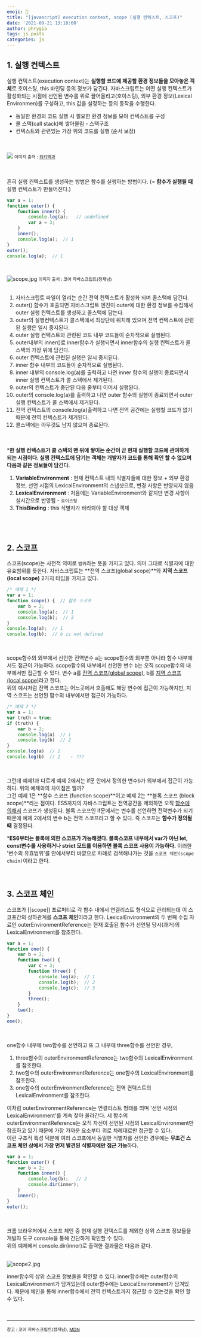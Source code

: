 ```yaml
---
emoji: 📓
title: "[javascript] execution context, scope (실행 컨텍스트, 스코프)"
date: '2021-09-21 13:18:00'
author: phrygia
tags: js posts
categories: js
---
```


## 1. 실행 컨텍스트
실행 컨텍스트(execution context)는 **실행할 코드에 제공할 환경 정보들을 모아놓은 객체**로 호이스팅, this 바인딩 등의 정보가 담긴다. 자바스크립트는 어떤 실행 컨텍스트가 활성화되는 시점에 선언된 변수를 위로 끌어올리고(호이스팅), 외부 환경 정보(Lexical Environmen)를 구성하고, this 값을 설정하는 등의 동작을 수행한다. 
- 동일한 환경의 코드 실행 시 필요한 환경 정보를 모아 컨텍스트를 구성
- 콜 스택(call stack)에 쌓아올림 - 스택구조
- 컨텍스트와 관련있는 가장 위의 코드를 실행 (순서 보장) 
<br><br><br>

<img src="https://upload.wikimedia.org/wikipedia/commons/thumb/2/29/Data_stack.svg/300px-Data_stack.svg.png">
<small class="from">이미지 출처 : <a href="https://ko.wikipedia.org/wiki/%EC%8A%A4%ED%83%9D" target="_blank">위키백과</a></small>

<br><br>흔히 실행 컨텍스트를 생성하는 방법은 함수를 실행하는 방법이다. (= **함수가 실행될 때** 실행 컨텍스트가 만들어진다.)

```js
var a = 1;
function outer() {
    function inner() {
        console.log(a);   // undefined
        var a = 3;
    }
    inner();
    console.log(a);  // 1
}
outer();
console.log(a);  // 1
``` 
<br>

![scope.jpg](scope.jpg)
<small class="from">이미지 출처 : 코어 자바스크립트(정재남)</small><br><br>

1. 자바스크립트 파일이 열리는 순간 전역 컨텍스트가 활성화 되며 콜스택에 담긴다.
2. outer() 함수가 호출되면 자바스크립트 엔진이 outer에 대한 환경 정보를 수집해서 outer 실행 컨텍스트를 생성하고 콜스택에 담는다.
3. outer의 실행컨텍스트가 콜스택에서 최상단에 위치해 있으며 전역 컨텍스트에 관련된 실행은 일시 중지된다.
4. outer 실행 컨텍스트와 관련된 코드 내부 코드들이 순차적으로 실행된다.
5. outer내부의 inner()로 inner함수가 실행되면서 inner함수의 실행 컨텍스트가 콜스택의 가장 위에 담긴다.
6. outer 컨텍스트에 관련된 실행은 일시 중지된다.
7. inner 함수 내부의 코드들이 순차적으로 실행된다.
8. inner 내부의 console.log(a)를 출력하고 나면 inner 함수의 실행이 종료되면서 inner 실행 컨텍스트가 콜 스택에서 제거된다.
9. outer의 컨텍스트가 중단된 다음 줄부터 이어서 실행된다.
10. outer의 console.log(a)를 출력하고 나면 outer 함수의 실행이 종료되면서 outer 실행 컨텍스트가 콜 스택에서 제거된다.
11. 전역 컨텍스트의 console.log(a)출력하고 나면 전역 공간에는 실행할 코드가 없기때문에 전역 컨텍스트가 제거된다.
12. 콜스택에는 아무것도 남지 않으며 종료된다.
<br><br><br>

***한 실행 컨텍스트가 콜 스택의 맨 위에 쌓이는 순간이 곧 현재 실행할 코드에 관여하게 되는 시점이다. 실행 컨텍스트에 담기는 객체는 개발자가 코드를 통해 확인 할 수 없으며 다음과 같은 정보들이 담긴다.**
1. **VariableEnvironment** : 현재 컨텍스트 내의 식별자들에 대한 정보 + 외부 환경 정보, 선언 시점의 LexicalEnvironment의 스냅샷으로, 변경 사항은 반영되지 않음
2. **LexicalEnvironment** : 처음에는 VariableEnvironment와 같지만 변경 사항이 실시간으로 반영됨 - `호이스팅`
3. **ThisBinding** : this 식별자가 바라봐야 할 대상 객체
<br><br><br><br>

## 2. 스코프
스코프(scope)는 사전적 의미로 `범위`라는 뜻을 가지고 있다. 의미 그대로 식별자에 대한 유효범위를 뜻한다. 자바스크립트는 **전역 스코프(global scope)**와  **지역 스코프(local scope)** 2가지 타입을 가지고 있다.

```js
/* 예제 1 */
var a = 1;
function scope() {  // 함수 스코프
    var b = 2;
    console.log(a);  // 1
    console.log(b);  // 2
}
console.log(a);  // 1
console.log(b);  // b is not defined
``` 
<br>

scope함수의 외부에서 선언한 전역변수 a는 scope함수의 외부뿐 아니라 함수 내부에서도 접근이 가능하다. scope함수의 내부에서 선언한 변수 b는 오직 scope함수의 내부에서만 접근할 수 있다. 변수 a를 <u>전역 스코프(global scope)</u>, b를 <u>지역 스코프(local scope)</u>라고 한다.<br>
위의 예시처럼 전역 스코프는 어느곳에서 호출해도 해당 변수에 접근이 가능하지만, 지역 스코프는 선언된 함수의 내부에서만 접근이 가능하다. 

```js
/* 예제 2 */
var a = 1;
var truth = true;
if (truth) {
    var b = 2;
    console.log(a)  // 1
    console.log(b)  // 2
}
console.log(a)  // 1
console.log(b)  // 2    ← ???
``` 
<br>

그런데 예제1과 다르게 예제 2에서는 if문 안에서 정의한 변수b가 외부에서 접근이 가능하다. 위의 예제와의 차이점은 뭘까? <br>
그건 예제 1은 **함수 스코프 (function scope)**이고 예제 2는 **블록 스코프 (block scope)**라는 점이다. ES5까지의 자바스크립트는 전역공간을 제외하면 오직 <u>함수에 의해서</u> 스코프가 생성된다. 블록 스코프인 if문에서는 변수를 선언하면 전역변수가 되기 때문에 예제 2에서의 변수 b는 전역 스코프라고 할 수 있다. 즉 스코프는 **함수가 정의될 때** 결정된다.

***ES6부터는 블록에 의한 스코프가 가능해졌다. 블록스코프 내부에서 var가 아닌 let, const변수를 사용하거나 strict 모드를 이용하면 블록 스코프 사용이 가능하다.**
이러한 '변수의 유효범위'를 안에서부터 바깥으로 차례로 검색해나가는 것을 `스코프 체인(scope chain)`이라고 한다. <br><br><br>

## 3. 스코프 체인
스코프가 [[scope]] 프로퍼티로 각 함수 내에서 연결리스트 형식으로 관리되는데 이 스코프간의 상하관계를 **스코프 체인**이라고 한다. LexicalEnvironment의 두 번째 수집 자료인 outerEnvironmentReference는 현재 호출된 함수가 선언될 당시(과거)의 LexicalEnvironment를 참조한다. 

```js
var a = 1;
function one() {
    var b = 2;
    function two() {
        var c = 3;
        function three() {
            console.log(a);  // 1
            console.log(b);  // 2
            console.log(c);  // 3
        }
        three();
    }
    two();
}
one();
``` 
<br>

one함수 내부에 two함수를 선언하고 또 그 내부에 three함수를 선언한 경우,
1. three함수의 outerEnvironmentReference는 two함수의 LexicalEnvironment를 참조한다.
2. two함수의 outerEnvironmentReference는 one함수의 LexicalEnvironment를 참조한다.
3. one함수의 outerEnvironmentReference는 전역 컨텍스트의 LexicalEnvironment를 참조한다.

이처럼 outerEnvironmentReference는 연결리스트 형태를 띄며 '선언 시점의 LexicalEnvironment'를 계속 찾아 올라간다. 세 함수의 outerEnvironmentReference는 오직 자신이 선언된 시점의 LexicalEnvironment만 참조하고 있기 때문에 가장 가까운 요소부터 위로 차례대로만 접근할 수 있다. <br>
이런 구조적 특성 덕분에 여러 스코프에서 동일한 식별자를 선언한 경우에는 **무조건 스코프 체인 상에서 가장 먼저 발견된 식별자에만 접근 가능**하다.

```js
var a = 1;
function outer() {
    var b = 2;
    function inner() {
        console.log(b);   // 2
        console.dir(inner);
    }
    inner();
}
outer();
``` 
<br>

크롬 브라우저에서 스코프 체인 중 현재 실행 컨텍스트를 제외한 상위 스코프 정보들을 개발자 도구 console을 통해 간단하게 확인할 수 있다. <br>
위의 예제에서 console.dir(inner)로 출력한 결과물은 다음과 같다. <br><br>

![scope2.jpg](scope2.jpg) <br>

inner함수의 상위 스코프 정보들을 확인할 수 있다. inner함수에는 outer함수의 LexicalEnvironment가 담겨있는데 outer함수에는 LexicalEnvironment가 담겨있다. 때문에 체인을 통해 inner함수에서 전역 컨텍스트까지 접근할 수 있는것을 확인 할 수 있다.<br><br><br>
<hr>
<small class="from add">참고 : 코어 자바스크립트(정재남), <a href="https://developer.mozilla.org/ko/" target="_blank">MDN</a></small>

```toc

``` 
